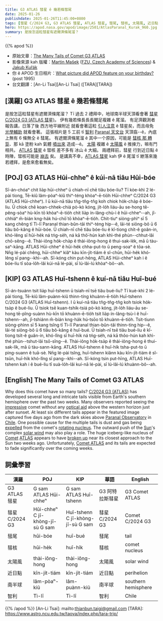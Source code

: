 ```yaml
---
title: G3 ATLAS 彗星 ê 幾若條彗尾
date: 2025-01-26
publishdate: 2025-01-26T11:45:00+0800
tags: [彗星 C/2024 G3, G3 ATLAS 彗星, ATLAS 彗星, 彗尾, 彗核, 太陽風, 近日點, 南半球, 智利]
hero: https://apod.nasa.gov/apod/image/2501/AtlasParanal_Kurak_960.jpg
summary: 是按怎這粒彗星有遮爾濟條尾溜？
---
```


{{% apod %}}

- 原始文章：[The Many Tails of Comet G3 ATLAS](https://apod.nasa.gov/apod/ap250126.html)
- 影像來源 kah 版權：[Martin Mašek](https://www.fzu.cz/en/people/bc-martin-masek) ([FZU, Czech Academy of Sciences](https://www.fzu.cz/en/home)) & [Jakub Kuřák](https://www.instagram.com/jakub.kurak/)
- 你 ê APOD 生日相片：[What picture did APOD feature on your birthday?](https://apod.nasa.gov/apod/calendar/allyears.html) (post 1995)
- 台文翻譯：[An-Li Tsai][An-Li Tsai] ([TARA][TARA])

## [漢羅] G3 ATLAS 彗星 ê 幾若條彗尾
是按怎這粒彗星有遮爾濟條尾溜？
Tī 過去 2 禮拜中，地球南半球天頂看會著 [彗星 C/2024 G3 (ATLAS 彗星)][C/2024 G3 (ATLAS)]。
伊有幾若條長長長閣足複雜 ê 尾溜。
有足濟觀測者報告講，日落了後 西方地平線附近 就看會著這粒 [引人注意][impressive] ê 彗星矣，而且毋免 [光學輔助][optical aid] 就看會著。
這張相片是 5 工前 tī [智利][Chile] [Paranal 天文台][Paranal Observatory] 天頂翕--ê，內底上無有 6 條無仝 ê 彗尾。
有遮爾濟條尾溜 ê 其中一个原因，可能是 [彗核 那 轉踅][rotating nucleus]、那 kā 塗粉 kah 氣體 [噴出來][expelled] 造成--ê。
[太陽][Sun] 複雜 ê [太陽風][solar wind] ê 推捒力，嘛有鬥相共。
[ATLAS][ATLAS] [彗星][Comet] ê 彗核 差不多有 冰山 ê 大細。
兩禮拜前，彗星 行到近日點 ê 時陣，彗核可能是 [崩去][broken up] 矣。
是講真不幸，[ATLAS 彗星][Comet ATLAS] kah 伊 ê 尾溜 tī 紲落來幾若禮拜，是愈來愈看無矣。

## [POJ] G3 ATLAS Hūi-chheⁿ ê kúi-nā tiâu Hūi-bóe
Sī-án-chóaⁿ chit lia̍p hūi-chheⁿ ū chiah-nī chē tiâu bóe-liu?
Tī kòe-khì 2 lé-pài tiong, Tē-kiû lâm-pòaⁿ-kiû thiⁿ-téng khòaⁿ-ē-tio̍h Hūi-chheⁿ C/2024 G3 (ATLAS Hūi-chheⁿ).
I ū kúi-nā tiâu tn̂g-tn̂g-tn̂g koh chiok ho̍k-cha̍p ê bóe-liu.
Ū chiok chē koan-chhek-chiá pò-kò kóng, ji̍t-lo̍h liáu-āu se-hong tē-pêng-sòaⁿ hù-kīn tō khòaⁿ-ē-tio̍h chit lia̍p ín-lâng-chù-ì ê hūi-chheⁿ--ah, jî-chhiáⁿ m̄-bián kng-ha̍k hú-chō͘ tō khòaⁿ-ē-tio̍h.
Chit-tiuⁿ siòng-phìⁿ sī 5 kang chêng tī Tì-lī Paranal thian-bûn-tâi thiⁿ-téng hip--ê, lāi-té siōng-bô ū 6 tiâu bô-kâng ê hūi-bóe.
Ū chiah-nī chē tiâu bóe-liu ê kî-tiong chi̍t-ê goân-in, khó-lêng sī hūi-he̍k ná tńg-se̍h, ná kā thô͘-hún kah khì-thé phùn--chhut-lâi chō-sêng--ê.
Thài-iông ho̍k-cha̍p ê thài-iông-hong ê thui-sak-le̍k, mā ū tàu-saⁿ-kāng.
ATLAS Hūi-chheⁿ ê hūi-he̍k chha-put-to ū peng-soaⁿ ê tōa-sè.
Nn̄g lé-pài chêng, hūi-chheⁿ kiâⁿ kàu kīn-ji̍t-tiám ê sî-chūn, hūi-he̍k khó-lêng sī pang--khì--ah.
Sī-kóng chin put-hēng, ATLAS Hūi-chheⁿ kah i ê bóe-liu tī sòa-lo̍h-lâi kúi-nā lé-pài, sī lú-lâi-lú khòaⁿ-bô--ah.

## [KIP] G3 ATLAS Huī-tshenn ê kuí-nā tiâu Huī-bué
Sī-án-tsuánn tsit lia̍p huī-tshenn ū tsiah-nī tsē tiâu bué-liu?
Tī kuè-khì 2 lé-pài tiong, Tē-kiû lâm-puànn-kiû thinn-tíng khuànn-ē-tio̍h Huī-tshenn C/2024 G3 (ATLAS Huī-tshenn).
I ū kuí-nā tiâu tn̂g-tn̂g-tn̂g koh tsiok ho̍k-tsa̍p ê bué-liu.
Ū tsiok tsē kuan-tshik-tsiá pò-kò kóng, ji̍t-lo̍h liáu-āu se-hong tē-pîng-suànn hù-kīn tō khuànn-ē-tio̍h tsit lia̍p ín-lâng-tsù-ì ê huī-tshenn--ah, jî-tshiánn m̄-bián kng-ha̍k hú-tsōo tō khuànn-ē-tio̍h.
Tsit-tiunn siòng-phìnn sī 5 kang tsîng tī Tì-lī Paranal thian-bûn-tâi thinn-tíng hip--ê, lāi-té siōng-bô ū 6 tiâu bô-kâng ê huī-bué.
Ū tsiah-nī tsē tiâu bué-liu ê kî-tiong tsi̍t-ê guân-in, khó-lîng sī huī-hi̍k ná tńg-se̍h, ná kā thôo-hún kah khì-thé phùn--tshut-lâi tsō-sîng--ê.
Thài-iông ho̍k-tsa̍p ê thài-iông-hong ê thui-sak-li̍k, mā ū tàu-sann-kāng.
ATLAS Huī-tshenn ê huī-hi̍k tsha-put-to ū ping-suann ê tuā-sè.
Nn̄g lé-pài tsîng, huī-tshenn kiânn kàu kīn-ji̍t-tiám ê sî-tsūn, huī-hi̍k khó-lîng sī pang--khì--ah.
Sī-kóng tsin put-hīng, ATLAS Huī-tshenn kah i ê bué-liu tī suà-lo̍h-lâi kuí-nā lé-pài, sī lú-lâi-lú khuànn-bô--ah.

## [English] The Many Tails of Comet G3 ATLAS
Why does this comet have so many tails?
[C/2024 G3 (ATLAS)][C/2024 G3 (ATLAS)] has developed several long and intricate tails visible from Earth's southern hemisphere over the past two weeks.
Many observers reported seeing the [impressive][impressive] comet without any [optical aid][optical aid] above the western horizon just after sunset.
At least six different tails appear in the featured image captured five days ago from the dark skies above [Paranal Observatory][Paranal Observatory] in [Chile][Chile].
One possible cause for the multiple tails is dust and gas being [expelled][expelled] from the comet's [rotating nucleus][rotating nucleus].
The outward push of the [Sun][Sun]'s complex [solar wind][solar wind] may also play a role.
The huge iceberg-like nucleus of [Comet][Comet] [ATLAS][ATLAS] appears to have [broken up][broken up] near its closest approach to the Sun two weeks ago.
Unfortunately, [Comet ATLAS][Comet ATLAS] and its tails are expected to fade significantly over the coming weeks.

## 詞彙學習
|漢羅|POJ|KIP|華語|English|
|-|-|-|-|-|
| G3 ATLAS 彗星 | G sam ATLAS Hūi-chheⁿ | G sam ATLAS Huī-tshenn | G3 阿特拉斯彗星 | G3 Comet ATLAS |
| 彗星 C/2024 G3 | Hūi-chheⁿ C jī-khòng-jī-sù G sam | Huī-tshenn C jī-khòng-jī-sù G sam | 彗星 C/2024 G3 | Comet C/2024 G3 |
| 彗尾 | hūi-bóe | huī-bué | 彗尾 | tail |
| 彗核 | hūi-he̍k | huī-hi̍k | 彗核 | comet nucleus |
| 太陽風 | thài-iông-hong | thài-iông-hong | 太陽風 | solar wind |
| 近日點| kīn-ji̍t-tiám | kīn-ji̍t-tiám | 近日點 | perihelion |
| 南半球 | lâm-pòaⁿ-kiû | lâm-puànn-kiû | 南半球 | southern hemisphere |
| 智利 | Tì-lī | Tì-lī | 智利 | Chile |

{{% /apod %}}
[An-Li Tsai]: mailto:thianbun.taigi@gmail.com
[TARA]: https://www.astro.ncu.edu.tw/taova/index.php/tara-trip/

[copyright]: https://apod.nasa.gov/apod/fap/lib/about_apod.html#srapply
[License3]: https://creativecommons.org/licenses/by-nc-nd/3.0/
[License2]:https://creativecommons.org/licenses/by-nc-nd/2.0/

[C/2024 G3 (ATLAS)]:https://en.wikipedia.org/wiki/C/2024_G3_(ATLAS)
[impressive]:https://www.reddit.com/media?url=https%3A%2F%2Fpreview.redd.it%2Fgfkvsovdq4l21.jpg%3Fwidth%3D640%26crop%3Dsmart%26auto%3Dwebp%26s%3Dd24871a13ae2249f7681f845e63e636098a85c84
[optical aid]:https://apod.nasa.gov/apod/ap250124.html
[Paranal Observatory]:https://youtu.be/k_LwlwJWZN0
[Chile]:https://en.wikipedia.org/wiki/Chile
[expelled]:https://apod.nasa.gov/apod/ap151118.html
[rotating nucleus]:https://apod.nasa.gov/apod/ap960414.html
[Sun]:https://science.nasa.gov/sun/
[solar wind]:https://science.nasa.gov/learn/heat/resource/solar-wind-across-our-solar-system-infographic/
[Comet]:https://science.nasa.gov/solar-system/comets/facts/
[ATLAS]:https://atlas.fallingstar.com/
[broken up]:https://skyandtelescope.org/uncategorized/comet-atlas-caught-in-the-act-of-disintegration/
[Comet ATLAS]:https://theskylive.com/c2024g3-info
